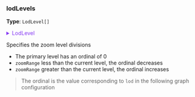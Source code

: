 ### lodLevels

**Type**: `LodLevel[]`

<details>
  <summary style="color: #873bf4; cursor: pointer;">
    LodLevel
  </summary>

```ts
type LodLevel = {
  /** The zoom level range defined by this level, when the zoom level of the graph satisfies zoomRange[0] <= zoom < zoomRange[1], it means that it is under this level */
  zoomRange: [number, number];
  /** Is this the primary level */
  primary: boolean;
};
```

</details>

Specifies the zoom level divisions

- The primary level has an ordinal of 0
- `zoomRange` less than the current level, the ordinal decreases
- `zoomRange` greater than the current level, the ordinal increases

> The ordinal is the value corresponding to `lod` in the following graph configuration
